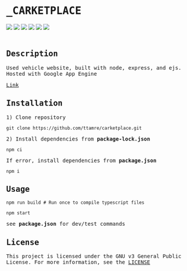 <h1 style="font-family:monospace">_CARKETPLACE</h1>
<div style="padding-bottom:20px">
    <img src="https://img.shields.io/badge/typescript-5.4.5-blue" />
    <img src="https://img.shields.io/badge/node-21.6.1-green" />
    <img src="https://img.shields.io/badge/express-4.18.3-white" />
    <img src="https://img.shields.io/badge/ejs-4.3.1-red" />
    <img src="https://img.shields.io/badge/gcloud-host-grey" />
    <img src="https://img.shields.io/badge/license-GPL%20v3-orange" />
</div>

<!-- DESCRIPTION -->
<h2 style="font-family:monospace">Description</h2>
<p style="font-family:monospace">Used vehicle website, built with node, express, and ejs. Hosted with Google App Engine</p>
<a style="font-family:monospace" href="http://www.carketplace.ca" target="_blank" rel="noopener noreferrer">Link</a>

<!-- INSTALLATION -->
<h2 style="font-family:monospace">Installation</h2>

<p style="font-family:monospace">1) Clone repository</p>

`git clone https://github.com/ttamre/carketplace.git`

<p style="font-family:monospace">2) Install dependencies from <b>package-lock.json</b></p>

`npm ci`

<p style="font-family:monospace">If error, install dependencies from <b>package.json</b></p>

`npm i`

<!-- USAGE -->
<h2 style="font-family:monospace">Usage</h2>

`npm run build # Run once to compile typescript files`

`npm start`

<p style="font-family:monospace">see <b>package.json</b> for dev/test commands</p>

<!-- LICENSE -->
<h2 style="font-family:monospace">License</h2>
<p style="font-family:monospace">This project is licensed under the GNU v3 General Public License. For more information, see the <a href="LICENSE">LICENSE</a></p>
